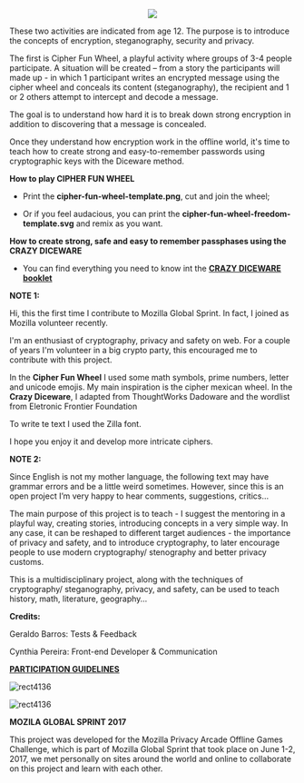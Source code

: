 <p align="center">
  <img  src="https://user-images.githubusercontent.com/19938761/27933563-5d3d407a-6278-11e7-805e-ff34c353fdb8.png">
</p>

These two activities are indicated from age 12.  The purpose is to introduce the concepts of encryption, steganography, security and privacy.

The first is Cipher Fun Wheel, a playful activity where groups of 3-4 people participate. A situation will be created – from a story the participants will made up - in which 1 participant writes an encrypted message using the cipher wheel and conceals its content (steganography), the recipient and 1 or 2 others attempt to intercept and decode a message.

The goal is to understand how hard it is to break down strong encryption in addition to discovering that a message is concealed.

Once they understand how encryption work in the offline world, it's time to teach how to create strong and easy-to-remember passwords using cryptographic keys with the Diceware method.

**How to play CIPHER FUN WHEEL**

- Print the **cipher-fun-wheel-template.png**, cut and join the wheel;

- Or if you feel audacious, you can print the **cipher-fun-wheel-freedom-template.svg** and remix as you want.


**How to create strong, safe and easy to remember passphases using the CRAZY DICEWARE**

- You can find everything you need to know int the **[CRAZY DICEWARE booklet](https://github.com/cyb3113/venus/files/1129427/crazy-diceware-booklet.pdf)**

**NOTE 1:** 

Hi, this the first time I contribute to  Mozilla Global Sprint.  In fact, I joined as Mozilla volunteer recently.

I'm an enthusiast of cryptography, privacy and safety on web. For a couple of years I'm volunteer in a big crypto party, this encouraged me to contribute with this project.

In the **Cipher Fun Wheel** I used some math symbols, prime numbers, letter and unicode emojis. My main inspiration  is the cipher mexican wheel. In the **Crazy Diceware**, I adapted from ThoughtWorks Dadoware and the wordlist from Eletronic Frontier Foundation


To write te text I used the Zilla font.

I hope you enjoy it and develop more intricate ciphers.

**NOTE 2:** 

Since English is not my mother language, the following text may have grammar errors and be a little weird sometimes.  However, since this is an open project I’m very happy to hear comments, suggestions, critics… 

The main purpose of this project is to teach - I suggest the mentoring in a playful way, creating stories, introducing concepts in a very simple way. In any case, it can be reshaped to different target audiences - the importance of privacy and safety,  and to introduce cryptography, to later encourage people to use modern cryptography/ stenography and better privacy customs. 

This is a multidisciplinary project, along with the techniques of cryptography/ steganography, privacy, and safety, can be used to teach history, math, literature, geography…




**Credits:**

Geraldo Barros: Tests & Feedback

Cynthia Pereira: Front-end Developer & Communication

**[PARTICIPATION GUIDELINES](https://github.com/barrosgeraldo/mozsprint-privacy-security-situations/blob/master/CODE_OF_CONDUCT.md)**


![rect4136](https://user-images.githubusercontent.com/19938761/27843481-7414de6e-60ea-11e7-85a6-1f229fc3e44d.png)




![rect4136](https://user-images.githubusercontent.com/19938761/27843481-7414de6e-60ea-11e7-85a6-1f229fc3e44d.png)

**MOZILA GLOBAL SPRINT 2017**

This project was developed for the Mozilla Privacy Arcade Offline Games Challenge, which is part of Mozilla Global Sprint that took place on June 1-2, 2017, we met personally on sites around the world and online to collaborate on this project and learn with each other.



